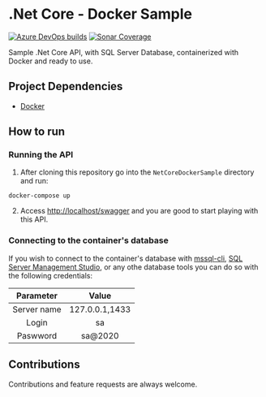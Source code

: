 # .Net Core - Docker Sample

[![Azure DevOps builds](https://img.shields.io/azure-devops/build/raschmitt/7618d927-8467-43e2-b5e9-1aeddc1fbfdc/22?label=Build%20%26%20Test&style=flat-square)](https://dev.azure.com/raschmitt/raschmitt/_build?definitionId=22)
[![Sonar Coverage](https://img.shields.io/sonar/coverage/raschmitt_net-core-docker-sample?label=Code%20Coverage&server=https%3A%2F%2Fsonarcloud.io&style=flat-square)](https://sonarcloud.io/dashboard?id=raschmitt_net-core-docker-sample)

Sample .Net Core API, with SQL Server Database, containerized with Docker and ready to use.

## Project Dependencies 

- [Docker](https://docs.docker.com/get-docker/)

## How to run

### Running the API

1. After cloning this repository go into the `NetCoreDockerSample` directory and run:

`docker-compose up`

2. Access [http://localhost/swagger](http://localhost/swagger) and you are good to start playing with this API.

### Connecting to the container's database

If you wish to connect to the container's database with [mssql-cli](https://docs.microsoft.com/en-us/sql/tools/mssql-cli?view=sql-server-ver15), [SQL Server Management Studio](https://docs.microsoft.com/en-us/sql/ssms/sql-server-management-studio-ssms?view=sql-server-ver15), or any othe database tools you can do so with the following credentials:

| Parameter | Value |
| :---: | :---: |
| Server name | 127.0.0.1,1433 |
| Login | sa |
| Paswword | sa@2020 |
 
## Contributions

  Contributions and feature requests are always welcome.
